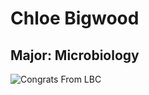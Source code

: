 # Chloe Bigwood

## Major: Microbiology

<img class="markdownImage" src="./markdownAssetPath/Congrats-from-LBC.png" alt="Congrats From LBC"/>